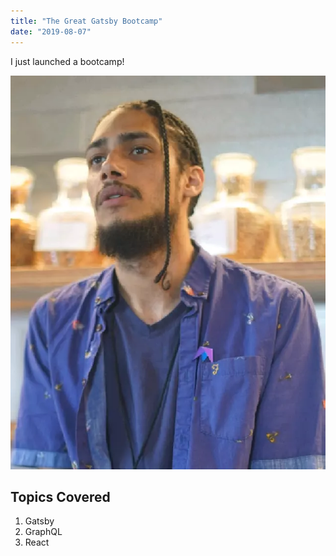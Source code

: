 ```yaml
---
title: "The Great Gatsby Bootcamp"
date: "2019-08-07"
---
```


I just launched a bootcamp!

![Devin](./me.png)

## Topics Covered

1. Gatsby
2. GraphQL
3. React
